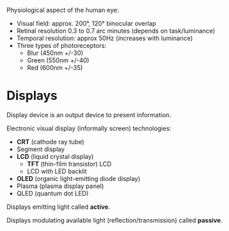 Physiological aspect of the human eye:

* Visual field: approx. 200°, 120° binocular overlap
* Retinal resolution 0.3 to 0.7 arc minutes (depends on task/luminance)
* Temporal resolution: approx 50Hz (increases with luminance)
* Three types of photoreceptors:
  - Blur (450nm +/-30)
  - Green (550nm +/-40)
  - Red (600nm +/-35)

# Displays

Display device is an output device to present information.

Electronic visual display (informally screen) technologies:

* **CRT** (cathode ray tube) 
* Segment display
* **LCD** (liquid crystal display)
  - **TFT** (thin-film transistor) LCD 
  - LCD with LED backlit
* **OLED** (organic light-emitting diode display)
* Plasma (plasma display panel)
* QLED (quantum dot LED)

Displays emitting light called **active**. 

Displays modulating available light (reflection/transmission) called **passive**.
